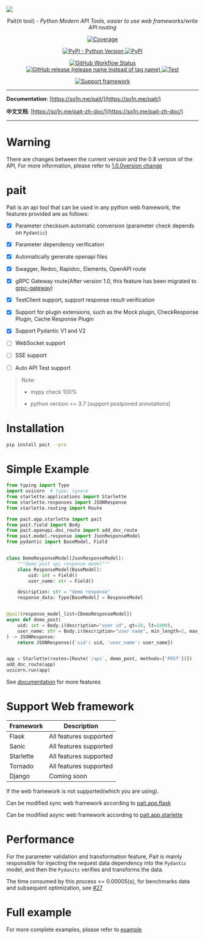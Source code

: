 ![](https://cdn.jsdelivr.net/gh/so1n/so1n_blog_photo@master/blog_photo/1652600629491%E6%9C%AA%E5%91%BD%E5%90%8D.jpg)
<p align="center">
    Pait(π tool) - <em>Python Modern API Tools, easier to use web frameworks/write API routing</em>
</p>
<p align="center">
    <a href="https://codecov.io/gh/so1n/pait" target="_blank">
        <img src="https://codecov.io/gh/so1n/pait/branch/master/graph/badge.svg?token=NEVM1VODHR" alt="Coverage">
    </a>
</p>
<p align="center">
    <a href="https://pypi.org/project/pait/" target="_blank">
        <img alt="PyPI - Python Version" src="https://img.shields.io/pypi/pyversions/pait">
    </a>
    <a href="https://pypi.org/project/pait/" target="_blank">
        <img alt="PyPI" src="https://img.shields.io/pypi/v/pait">
    </a>
</p>
<p align="center">
    <a href="https://github.com/so1n/pait/actions?query=event%3Apush+branch%3Amaster" target="_blank">
        <img alt="GitHub Workflow Status" src="https://img.shields.io/github/actions/workflow/status/so1n/pait/python-package.yml">
    </a>
    <a href="https://github.com/so1n/pait/releases" target="_blank">
        <img alt="GitHub release (release name instead of tag name)" src="https://img.shields.io/github/v/release/so1n/pait?include_prereleases">
    </a>
    <a href="https://github.com/so1n/pait/actions?query=event%3Apush+branch%3Amaster" target="_blank">
        <img src="https://github.com/so1n/pait/actions/workflows/python-package.yml/badge.svg?event=push&branch=master" alt="Test">
    </a>
</p>
<p align="center">
    <a href="https://github.com/so1n/pait/tree/master/example" target="_blank">
        <img src="https://img.shields.io/badge/Support%20framework-Flask%2CSanic%2CStarlette%2CTornado-brightgreen" alt="Support framework">
    </a>
</p>


---
**Documentation**: [https://so1n.me/pait/](https://so1n.me/pait/)

**中文文档**: [https://so1n.me/pait-zh-doc/](https://so1n.me/pait-zh-doc/)

---

# Warning
There are changes between the current version and the 0.8 version of the API, For more information, please refer to [1.0.0version change](https://github.com/so1n/pait/blob/master/CHANGELOG.md)

# pait

Pait is an api tool that can be used in any python web framework, the features provided are as follows:
 - [x] Parameter checksum automatic conversion (parameter check depends on `Pydantic`)
 - [x] Parameter dependency verification
 - [x] Automatically generate openapi files
 - [x] Swagger, Redoc, Rapidoc, Elements, OpenAPI route
 - [x] gRPC Gateway route(After version 1.0, this feature has been migrated to [grpc-gateway](https://github.com/python-pai/grpc-gateway))
 - [x] TestClient support, support response result verification
 - [x] Support for plugin extensions, such as the Mock plugin, CheckResponse Plugin, Cache Response Plugin
 - [X] Support Pydantic V1 and V2
 - [ ] WebSocket support
 - [ ] SSE support
 - [ ] Auto API Test support


> Note:
>
> - mypy check 100%
>
> - python version >= 3.7 (support postponed annotations)



# Installation
```Bash
pip install pait --pre
```

# Simple Example
```python
from typing import Type
import uvicorn  # type: ignore
from starlette.applications import Starlette
from starlette.responses import JSONResponse
from starlette.routing import Route

from pait.app.starlette import pait
from pait.field import Body
from pait.openapi.doc_route import add_doc_route
from pait.model.response import JsonResponseModel
from pydantic import BaseModel, Field


class DemoResponseModel(JsonResponseModel):
    """demo post api response model"""
    class ResponseModel(BaseModel):
        uid: int = Field()
        user_name: str = Field()

    description: str = "demo response"
    response_data: Type[BaseModel] = ResponseModel


@pait(response_model_list=[DemoResponseModel])
async def demo_post(
    uid: int = Body.i(description="user id", gt=10, lt=1000),
    user_name: str = Body.i(description="user name", min_length=2, max_length=4)
) -> JSONResponse:
    return JSONResponse({'uid': uid, 'user_name': user_name})


app = Starlette(routes=[Route('/api', demo_post, methods=['POST'])])
add_doc_route(app)
uvicorn.run(app)
```
See [documentation](https://so1n.me/pait/) for more features

# Support Web framework

| Framework | Description            |
|-----------|------------------------|
| Flask     | All features supported |
| Sanic     | All features supported |
| Starlette | All features supported |
| Tornado   | All features supported |
| Django    | Coming soon            |


If the web framework is not supported(which you are using).

Can be modified sync web framework according to [pait.app.flask](https://github.com/so1n/pait/blob/master/pait/app/flask.py)

Can be modified async web framework according to [pait.app.starlette](https://github.com/so1n/pait/blob/master/pait/app/starlette.py)

# Performance
For the parameter validation and transformation feature, Pait is mainly responsible for injecting the request data dependency into the `Pydantic` model, and then the `Pydanitc` verifies and transforms the data.

The time consumed by this process <= 0.00005(s), for benchmarks data and subsequent optimization, see [#27](https://github.com/so1n/pait/issues/27)


# Full example
For more complete examples, please refer to [example](https://github.com/so1n/pait/tree/master/example)

